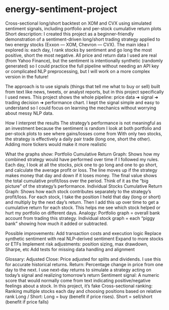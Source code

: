 # energy-sentiment-project
Cross-sectional long/short backtest on XOM and CVX using simulated sentiment signals, including portfolio and per-stock cumulative return plots
Short description: I created this project as a beginner-friendly demonstration of a sentiment-driven long/short trading strategy applied to two energy stocks (Exxon — XOM, Chevron — CVX). The main idea I explored is: each day, I rank stocks by sentiment and go long the most positive, short the most negative. All price and return data I used are real (from Yahoo Finance), but the sentiment is intentionally synthetic (randomly generated) so I could practice the full pipeline without needing an API key or complicated NLP preprocessing, but I will work on a more complex version in the future!

The approach is to use signals (things that tell me what to buy or sell) built from text like news, tweets, or analyst reports, but in this project specifically I used news. This project shows the whole pipeline: price data ➜ signal ➜ trading decision ➜ performance chart. I kept the signal simple and easy to understand so I could focus on learning the mechanics without worrying about messy NLP data.

How I interpret the results
The strategy’s performance is not meaningful as an investment because the sentiment is random
I look at both portfolio and per-stock plots to see where gains/losses come from
With only two stocks, the strategy is effectively a daily pair trade (long one, short the other). Adding more tickers would make it more realistic

What the graphs show:
Portfolio Cumulative Return Graph:
Shows how my combined strategy would have performed over time if I followed my rules.
Each day, I look at all the stocks, pick one to go long and one to go short, and calculate the average profit or loss.
The line moves up if the strategy makes money that day and down if it loses money.
The final value shows the total cumulative profit/loss over the period.
Think of it as the “big picture” of the strategy’s performance.
Individual Stocks Cumulative Return Graph:
Shows how each stock contributes separately to the strategy’s profit/loss.
For each stock, I take the position I held that day (long or short) and multiply by the next day’s return.
Then I add this up over time to get a cumulative return for each stock.
This helps me see which stock helped or hurt my portfolio on different days.
Analogy:
Portfolio graph = overall bank account from trading this strategy.
Individual stock graph = each “piggy bank” showing how much it added or subtracted.

Possible improvements:
Add transaction costs and execution logic
Replace synthetic sentiment with real NLP-derived sentiment
Expand to more stocks or ETFs
Implement risk adjustments: position sizing, max drawdown, Sharpe, etc
Add tests for missing data handling and alignment

Glossary:
Adjusted Close: Price adjusted for splits and dividends. I use this for accurate historical returns.
Return: Percentage change in price from one day to the next. I use next-day returns to simulate a strategy acting on today’s signal and realizing tomorrow’s return
Sentiment signal: A numeric score that would normally come from text indicating positive/negative feelings about a stock. In this project, it’s fake
Cross-sectional ranking: Ranking multiple stocks each day and choosing positions based on relative rank
Long / Short: Long = buy (benefit if price rises). Short = sell/short (benefit if price falls)
